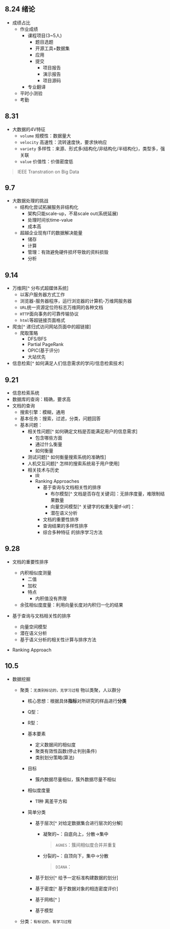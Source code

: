 ## 8.24 绪论

- 成绩占比
  - 作业成绩
    - 课程项目(3~5人)
	    - 题目选题
	    - 开源工具+数据集
	    - 应用
	    - 提交
		    - 项目报告
		    - 演示报告
		    - 项目源码
    - 专业翻译
  - 平时小测验
  - 考勤

## 8.31

- 大数据的4V特征
	- `volume` 规模性：数据量大
	- `velocity` 高速性：流转速度快，要求快响应
	- `variety` 多样性：来源、形式多(结构化/非结构化/半结构化)，类型多，强关联
	- `value` 价值性：价值密度低
> IEEE Transtration on Big Data



## 9.7

- 大数据处理的挑战
  - 结构化尝试拓展服务非结构化
    - 架构只能scale-up，不易scale out(系统延展)
    - 处理时间长time-value
    - 成本高
  - 超越企业现有IT的数据解决能量
    - 储存
    - 计算
    - 管理：有效避免硬件损坏导致的资料损毁
    - 分析

## 9.14

- 万维网[^ 分布式超媒体系统]
  - 以客户服务器方式工作
  - 浏览器-服务器程序，运行浏览器的计算机-万维网服务器
  - `URL`统一资源定位符标志万维网的各种文档
  - `HTTP`面向事务的可靠传输协议
  - `html`等超链接页面格式
- 爬虫[^ 递归式访问网站页面中的超链接]
  - 爬取策略
    - DFS/BFS
    - Partial PageRank
    - OPIC(基于评分)
    - 大站优先
- 信息检索[^ 如何满足人们信息需求的学问/信息检索技术]





## 9.21

- 信息检索系统
- 数据库的查询：精确，要求高
- 文档的查询
  - 搜索引擎：模糊，通用
  - 基本任务：搜索，过滤，分类，问题回答
  - 基本问题：
    - 相关性问题[^ 如何确定文档是否能满足用户的信息需求]
      - 包含哪些方面
      - 通过什么衡量
      - 如何衡量
    - 测试问题[^ 如何衡量搜索系统的准确性]
    - 人机交互问题[^ 怎样的搜索系统易于用户使用]
    - 相关技术与历史
      - IR
      - Ranking Approaches
        - 基于查询与文档相关性的排序
          - 布尔模型[^ 文档是否存在关键词]：无排序度量，难限制结果数量
          - 向量空间模型[^ 关键字的权重矢量tf-idf]：
          - 潜在语义分析
        - 文档的重要性排序
        - 查询结果的多样性排序
        - 综合多种特征 的排序学习方法



## 9.28

- 文档的重要性排序

  - 内积相似度测量
    - 二值
    - 加权
    - 特点
      - 内积值没有界限
  - 余弦相似度度量：利用向量长度对内积归一化的结果
- 基于查询与文档相关性的排序

  - 向量空间模型
  - 潜在语义分析
  - 基于语义分析的相关性计算与排序方法
- Ranking Approach



## 10.5

- 数据挖掘

  - 聚类：`无类别标记的，无学习过程` 物以类聚，人以群分

    - 核心思想：根据具体**指标**对所研究的样品进行**分类**

    - Q型：

    - R型：

    - 基本要素

      - 定义数据间的相似度
      - 聚类有效性函数(停止判别条件)
      - 类别划分策略(算法)

    - 目标

      - 簇内数据尽量相似，簇外数据尽量不相似

    - 相似度度量

      - 11种 离差平方和

    - 简单分类

      - 基于层次[^ 对给定数据集合进行层次的分解]

        - 凝聚的~：自底向上，分散->集中

          > `AGNES`：簇间相似度合并并重复

        - 分裂的~：自顶向下，集中->分散

          > `DIANA`：

      - 基于划分[^ 给予一定标准构建数据的划分]

      - 基于密度[^ 基于数据对象的相连密度评价]

      - 基于网格[^ ]

      - 基于模型

  - 分类：`有标记的，有学习过程` 

